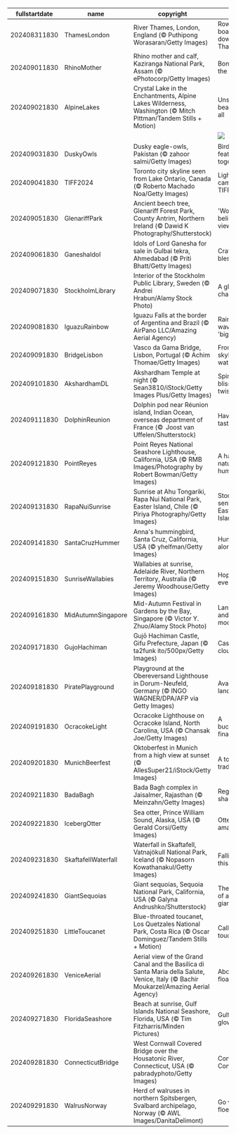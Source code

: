 |fullstartdate|name|copyright|title|image|
|--|--|--|--|--|
202408311830|ThamesLondon|River Thames, London, England (© Puthipong Worasaran/Getty Images)|Row your boat gently down the Thames|![](/en-IN/2024/09/202408311830ThamesLondon.jpg)|
202409011830|RhinoMother|Rhino mother and calf, Kaziranga National Park, Assam (© ePhotocorp/Getty Images)|Bonding in the bush|![](/en-IN/2024/09/202409011830RhinoMother.jpg)|
202409021830|AlpineLakes|Crystal Lake in the Enchantments, Alpine Lakes Wilderness, Washington (© Mitch Pittman/Tandem Stills + Motion)|Unspoiled beauty for all|![](/en-IN/2024/09/202409021830AlpineLakes.jpg)|
||||![](/en-IN/2024/09/.jpg)|
202409031830|DuskyOwls|Dusky eagle-owls, Pakistan (© zahoor salmi/Getty Images)|Birds of a feather hoot together|![](/en-IN/2024/09/202409031830DuskyOwls.jpg)|
202409041830|TIFF2024|Toronto city skyline seen from Lake Ontario, Canada (© Roberto Machado Noa/Getty Images)|Lights, camera, TIFF '24!|![](/en-IN/2024/09/202409041830TIFF2024.jpg)|
202409051830|GlenariffPark|Ancient beech tree, Glenariff Forest Park, County Antrim, Northern Ireland (© Dawid K Photography/Shutterstock)|'Wood' you believe this view?|![](/en-IN/2024/09/202409051830GlenariffPark.jpg)|
202409061830|GaneshaIdol|Idols of Lord Ganesha for sale in Gulbai tekra, Ahmedabad (© Priti Bhatt/Getty Images)|Crafted blessings|![](/en-IN/2024/09/202409061830GaneshaIdol.jpg)|
202409071830|StockholmLibrary|Interior of the Stockholm Public Library, Sweden (© Andrei Hrabun/Alamy Stock Photo)|A global chapter|![](/en-IN/2024/09/202409071830StockholmLibrary.jpg)|
202409081830|IguazuRainbow|Iguazu Falls at the border of Argentina and Brazil (© AirPano LLC/Amazing Aerial Agency)|Rainbow waves in 'big water'|![](/en-IN/2024/09/202409081830IguazuRainbow.jpg)|
202409091830|BridgeLisbon|Vasco da Gama Bridge, Lisbon, Portugal (© Achim Thomae/Getty Images)|From skyline to water|![](/en-IN/2024/09/202409091830BridgeLisbon.jpg)|
202409101830|AkshardhamDL|Akshardham Temple at night (© Sean3810/iStock/Getty Images Plus/Getty Images)|Spiritual bliss with a twist|![](/en-IN/2024/09/202409101830AkshardhamDL.jpg)|
202409111830|DolphinReunion|Dolphin pod near Réunion island, Indian Ocean, overseas department of France (©  Joost van Uffelen/Shutterstock)|Have a fin-tastic day|![](/en-IN/2024/09/202409111830DolphinReunion.jpg)|
202409121830|PointReyes|Point Reyes National Seashore Lighthouse, California, USA (© RMB Images/Photography by Robert Bowman/Getty Images)|A haven for nature and humans|![](/en-IN/2024/09/202409121830PointReyes.jpg)|
202409131830|RapaNuiSunrise|Sunrise at Ahu Tongariki, Rapa Nui National Park, Easter Island, Chile (© Piriya Photography/Getty Images)|Stone sentinels of Easter Island|![](/en-IN/2024/09/202409131830RapaNuiSunrise.jpg)|
202409141830|SantaCruzHummer|Anna's hummingbird, Santa Cruz, California, USA (© yhelfman/Getty Images)|Humming along|![](/en-IN/2024/09/202409141830SantaCruzHummer.jpg)|
202409151830|SunriseWallabies|Wallabies at sunrise, Adelaide River, Northern Territory, Australia (© Jeremy Woodhouse/Getty Images)|Hoppily ever after|![](/en-IN/2024/09/202409151830SunriseWallabies.jpg)|
202409161830|MidAutumnSingapore|Mid-Autumn Festival in Gardens by the Bay, Singapore (© Victor Y. Zhuo/Alamy Stock Photo)|Lanterns and mooncakes|![](/en-IN/2024/09/202409161830MidAutumnSingapore.jpg)|
202409171830|GujoHachiman|Gujō Hachiman Castle, Gifu Prefecture, Japan (© ta2funk ito/500px/Getty Images)|Castle in the clouds|![](/en-IN/2024/09/202409171830GujoHachiman.jpg)|
202409181830|PiratePlayground|Playground at the Obereversand Lighthouse in Dorum-Neufeld, Germany (© INGO WAGNER/DPA/AFP via Getty Images)|Avast, landlubbers!|![](/en-IN/2024/09/202409181830PiratePlayground.jpg)|
202409191830|OcracokeLight|Ocracoke Lighthouse on Ocracoke Island, North Carolina, USA (© Chansak Joe/Getty Images)|A buccaneer's final haven|![](/en-IN/2024/09/202409191830OcracokeLight.jpg)|
202409201830|MunichBeerfest|Oktoberfest in Munich from a high view at sunset (© AllesSuper21/iStock/Getty Images)|A toast to traditions|![](/en-IN/2024/09/202409201830MunichBeerfest.jpg)|
202409211830|BadaBagh|Bada Bagh complex in Jaisalmer, Rajasthan (© Meinzahn/Getty Images)|Regal shadows|![](/en-IN/2024/09/202409211830BadaBagh.jpg)|
202409221830|IcebergOtter|Sea otter, Prince William Sound, Alaska, USA (© Gerald Corsi/Getty Images)|Otter-ly amazing|![](/en-IN/2024/09/202409221830IcebergOtter.jpg)|
202409231830|SkaftafellWaterfall|Waterfall in Skaftafell, Vatnajökull National Park, Iceland (© Nopasorn Kowathanakul/Getty Images)|Falling for this view?|![](/en-IN/2024/09/202409231830SkaftafellWaterfall.jpg)|
202409241830|GiantSequoias|Giant sequoias, Sequoia National Park, California, USA (© Galyna Andrushko/Shutterstock)|The realm of ancient giants|![](/en-IN/2024/09/202409241830GiantSequoias.jpg)|
202409251830|LittleToucanet|Blue-throated toucanet, Los Quetzales National Park, Costa Rica (© Oscar Dominguez/Tandem Stills + Motion)|Calling all toucan fans|![](/en-IN/2024/09/202409251830LittleToucanet.jpg)|
202409261830|VeniceAerial|Aerial view of the Grand Canal and the Basilica di Santa Maria della Salute, Venice, Italy (© Bachir Moukarzel/Amazing Aerial Agency)|Above the floating city|![](/en-IN/2024/09/202409261830VeniceAerial.jpg)|
202409271830|FloridaSeashore|Beach at sunrise, Gulf Islands National Seashore, Florida, USA (© Tim Fitzharris/Minden Pictures)|Gulf Islands glow|![](/en-IN/2024/09/202409271830FloridaSeashore.jpg)|
202409281830|ConnecticutBridge|West Cornwall Covered Bridge over the Housatonic River, Connecticut, USA (© pabradyphoto/Getty Images)|Connecting Connecticut|![](/en-IN/2024/09/202409281830ConnecticutBridge.jpg)|
202409291830|WalrusNorway|Herd of walruses in northern Spitsbergen, Svalbard archipelago, Norway (© AWL Images/DanitaDelimont)|Go with the floe|![](/en-IN/2024/09/202409291830WalrusNorway.jpg)|
